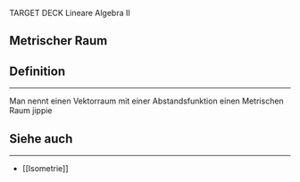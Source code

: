 
TARGET DECK
Lineare Algebra II

Metrischer Raum
--
## Definition
***
Man nennt einen Vektorraum mit einer Abstandsfunktion einen Metrischen Raum jippie
## Siehe auch
***
* [[Isometrie]]